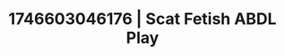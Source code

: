 ---
categories:
- BDSM whisper
- Sensual cosplay
- AI-generated
- Sapphic desires
- Delirious pleasure
- AI girlfriend fantasy
- ASMR
- Cosplay
image: /assets/images/1746603046176.jpg
layout: post
seo:
  description: Featured content with exclusive Scat Fetish, ABDL Play. HD images available.
  keywords: Scat Fetish, ABDL Play
  og_image: /assets/images/1746603046176.jpg
  schema_type: VisualArtwork
tags:
- ABDL Play
- Scat Fetish
- '#1746603046176'
title: 1746603046176 | Scat Fetish ABDL Play
---